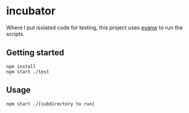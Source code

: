# incubator

Where I put isolated code for testing, this project uses [evanw](https://github.com/aminmarashi/evanw) to run the scripts.

## Getting started

```tsx
npm install
npm start ./test
```
## Usage

```tsx
npm start ./[subdirectory to run]
```
